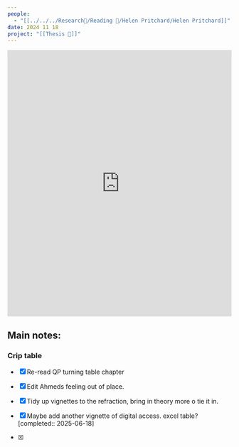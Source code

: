 ```yaml
---
people:
  - "[[../../../Research💭/Reading 📖/Helen Pritchard/Helen Pritchard]]"
date: 2024 11 18
project: "[[Thesis 📖]]"
---
```


<iframe name="embed_readwrite" src="https://pad.vvvvvvaria.org/Tabeling Crip Theory?showControls=true&showChat=flse&showLineNumbers=true&useMonospaceFont=false" width="100%" height="600" frameborder="0"></iframe>

## Main notes:

### Crip table
- [x] Re-read QP turning table chapter
- [x] Edit Ahmeds feeling out of place.
- [x] Tidy up vignettes to the refraction, bring in theory more o tie it in.
- [x] Maybe add another vignette of digital access. excel table? [completed:: 2025-06-18]

- [x] 